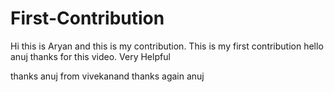 # First-Contribution
Hi this is Aryan and this is my contribution.
This is my first contribution
hello anuj thanks for this video. Very Helpful

thanks anuj from vivekanand
thanks again anuj